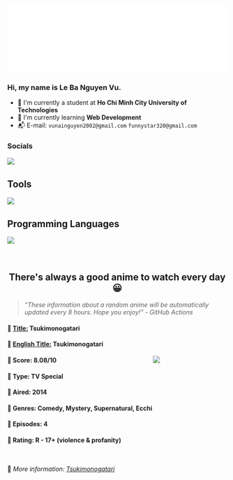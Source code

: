 
<img src="svg/nai.svg" />

<br />

<h3>Hi, my name is <strong>Le Ba Nguyen Vu</strong>.</h3>

- 🏫 I'm currently a student at **Ho Chi Minh City University of Technologies**
- 👀 I'm currently learning **Web Development**
- 📬 E-mail: `vunainguyen2002@gmail.com` `funnystar320@gmail.com`


<h3>Socials</h3>
<a target="_blank" href="https://instagram.com/vu.le1352"><img src="https://img.shields.io/badge/Instagram-%23E4405F.svg?style=for-the-badge&logo=Instagram&logoColor=white" /></a>

<p>
  <h2>Tools</h2>
  <a href="https://skillicons.dev">
    <img src="https://skillicons.dev/icons?i=git,dotnet,mongodb,express,react,nodejs,bootstrap,tailwind,laravel,docker&theme=dark" />
  </a>

  <br />

  <h2>Programming Languages</h2>

  <a href="https://skillicons.dev">
    <img src="https://skillicons.dev/icons?i=javascript,typescript,html,css,cs,php&theme=dark" />
  </a>
</p>

<br />

<h2 align="center">There's always a good anime to watch every day 😀</h2>

<blockquote>
<i>
<q>These information about a random anime will be automatically updated every 8 hours. Hope you enjoy!</q> - GitHub Actions
</i>
</blockquote>

<h4>
  <strong>🥭 <u>Title:</u></strong> Tsukimonogatari
</h4>

<h4>🌿 <u>English Title:</u> Tsukimonogatari</h4>

<img align="right" width="170" src=https://cdn.myanimelist.net/images/anime/6/68259.jpg />

<h4>🌱 Score: 8.08/10</h4>

<h4>🌲 Type: TV Special</h4>

<h4>🌴 Aired: 2014</h4>

<h4>🌵 Genres: Comedy, Mystery, Supernatural, Ecchi</h4>

<h4>🥑 Episodes: 4</h4>

<h4>🍏 Rating: R - 17+ (violence & profanity)</h4>

<br />

🍂 *More information: [Tsukimonogatari](https://myanimelist.net/anime/28025/Tsukimonogatari)*
    